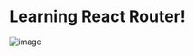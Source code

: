 # Learning React Router!

![image](https://github.com/ItsTonyy/ReactRouter6/assets/112224948/311c9051-5916-419d-9533-dbbf39fabbd8)

 
